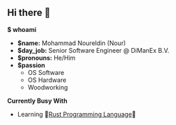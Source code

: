 ## Hi there 👋
**$ whoami**
- **$name:** Mohammad Noureldin (Nour)
- **$day_job:** Senior Software Engineer @ DiManEx B.V.
- **$pronouns:** He/Him
- **$passion**
  - OS Software
  - OS Hardware
  - Woodworking

**Currently Busy With**
- Learning :crab:[Rust Programming Language](https://www.rust-lang.org/):crab:

<!--
**mnour/mnour** is a ✨ _special_ ✨ repository because its `README.md` (this file) appears on your GitHub profile.

Here are some ideas to get you started:

- 🔭 I’m currently working on ...
- 🌱 I’m currently learning ...
- 👯 I’m looking to collaborate on ...
- 🤔 I’m looking for help with ...
- 💬 Ask me about ...
- 📫 How to reach me: ...
- 😄 Pronouns: ...
- ⚡ Fun fact: ...
-->

